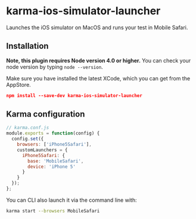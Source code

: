 # karma-ios-simulator-launcher
Launches the iOS simulator on MacOS and runs your test in Mobile Safari.

## Installation
**Note, this plugin requires Node version 4.0 or higher.**
You can check your node version by typing `node --version`.

Make sure you have installed the latest XCode, which you can get from the AppStore.

```json
npm install --save-dev karma-ios-simulator-launcher
```

## Karma configuration
```js
// karma.conf.js
module.exports = function(config) {
  config.set({
    browsers: ['iPhone5Safari'],
    customLaunchers = {
      iPhone5Safari: {
        base: 'MobileSafari',
        device: 'iPhone 5'
      }
    }
  });
};
```

You can CLI also launch it via the command line with:

```bash
karma start --browsers MobileSafari
```

